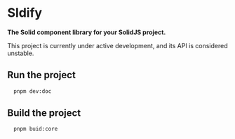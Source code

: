 # Sldify

**The Solid component library for your SolidJS project.**

This project is currently under active development, and its API is considered unstable.

## Run the project

```bash
  pnpm dev:doc
```

## Build the project

```bash
  pnpm buid:core
```
